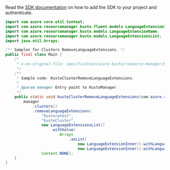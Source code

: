Read the [SDK documentation](https://github.com/Azure/azure-sdk-for-java/blob/azure-resourcemanager-kusto_1.0.0-beta.4/sdk/kusto/azure-resourcemanager-kusto/README.md) on how to add the SDK to your project and authenticate.

```java
import com.azure.core.util.Context;
import com.azure.resourcemanager.kusto.fluent.models.LanguageExtensionInner;
import com.azure.resourcemanager.kusto.models.LanguageExtensionName;
import com.azure.resourcemanager.kusto.models.LanguageExtensionsList;
import java.util.Arrays;

/** Samples for Clusters RemoveLanguageExtensions. */
public final class Main {
    /*
     * x-ms-original-file: specification/azure-kusto/resource-manager/Microsoft.Kusto/stable/2022-02-01/examples/KustoClusterRemoveLanguageExtensions.json
     */
    /**
     * Sample code: KustoClusterRemoveLanguageExtensions.
     *
     * @param manager Entry point to KustoManager.
     */
    public static void kustoClusterRemoveLanguageExtensions(com.azure.resourcemanager.kusto.KustoManager manager) {
        manager
            .clusters()
            .removeLanguageExtensions(
                "kustorptest",
                "kustoCluster",
                new LanguageExtensionsList()
                    .withValue(
                        Arrays
                            .asList(
                                new LanguageExtensionInner().withLanguageExtensionName(LanguageExtensionName.PYTHON),
                                new LanguageExtensionInner().withLanguageExtensionName(LanguageExtensionName.R))),
                Context.NONE);
    }
}
```
